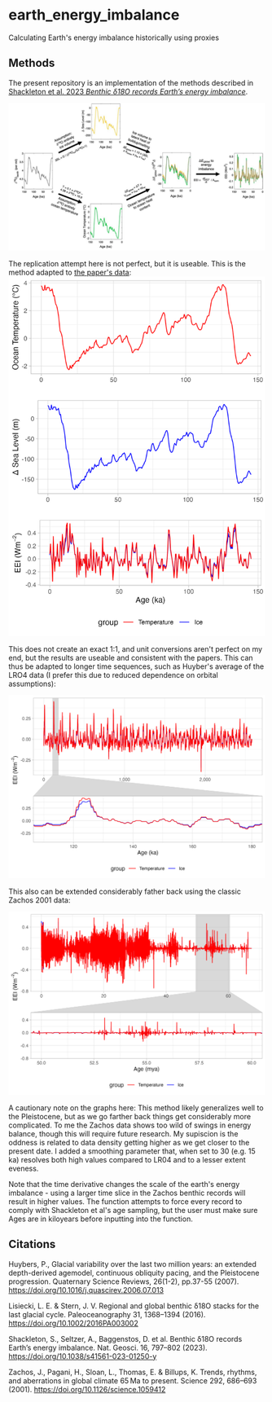 # earth_energy_imbalance
 Calculating Earth's energy imbalance historically using proxies

## Methods
The present repository is an implementation of the methods described in [Shackleton et al. 2023 *Benthic δ18O records Earth’s energy imbalance*](https://www.nature.com/articles/s41561-023-01250-y). 

![Shackleton et al. 2023 methods](https://raw.githubusercontent.com/leedrake5/earth_energy_imbalance/master/paper_figures/shackleton_et_al_2023.JPG?)

The replication attempt here is not perfect, but it is useable. This is the method adapted to [the paper's data](https://doi.org/10.5281/zenodo.8237374):
![Present replication attempt](https://raw.githubusercontent.com/leedrake5/earth_energy_imbalance/master/outputs/calculations_check.jpeg?)

This does not create an exact 1:1, and unit conversions aren't perfect on my end, but the results are useable and consistent with the papers. This can thus be adapted to longer time sequences, such as Huyber's average of the LRO4 data (I prefer this due to reduced dependence on orbital assumptions): 

![Huybers 2006 earth energy imbalance](https://raw.githubusercontent.com/leedrake5/earth_energy_imbalance/master/outputs/huybers_mis05.jpeg?)

This also can be extended considerably father back using the classic Zachos 2001 data: 

![Zachos 2001 earth energy imbalance](https://raw.githubusercontent.com/leedrake5/earth_energy_imbalance/master/outputs/zachos_petm.jpeg?)

A cautionary note on the graphs here: This method likely generalizes well to the Pleistocene, but as we go farther back things get considerably more complicated. To me the Zachos data shows too wild of swings in energy balance, though this will require future research. My supiscion is the oddness is related to data density getting higher as we get closer to the present date. I added a smoothing parameter that, when set to 30 (e.g. 15 ka) resolves both high values compared to LR04 and to a lesser extent eveness.

Note that the time derivative changes the scale of the earth's energy imbalance - using a larger time slice in the Zachos benthic records will result in higher values. The function attempts to force every record to comply with Shackleton et al's age sampling, but the user must make sure Ages are in kiloyears before inputting into the function. 

## Citations
Huybers, P., Glacial variability over the last two million years: an extended depth-derived agemodel, continuous obliquity pacing, and the Pleistocene progression. Quaternary Science Reviews, 26(1-2), pp.37-55 (2007). https://doi.org/10.1016/j.quascirev.2006.07.013


Lisiecki, L. E. & Stern, J. V. Regional and global benthic δ18O stacks for the last glacial cycle. Paleoceanography 31, 1368–1394 (2016). https://doi.org/10.1002/2016PA003002

Shackleton, S., Seltzer, A., Baggenstos, D. et al. Benthic δ18O records Earth’s energy imbalance. Nat. Geosci. 16, 797–802 (2023). https://doi.org/10.1038/s41561-023-01250-y

Zachos, J., Pagani, H., Sloan, L., Thomas, E. & Billups, K. Trends, rhythms, and aberrations in global climate 65 Ma to present. Science 292, 686–693 (2001). https://doi.org/10.1126/science.1059412 
